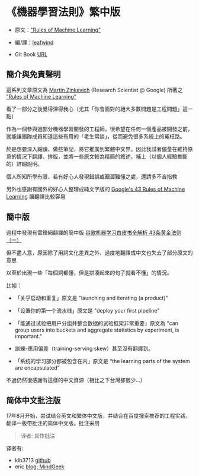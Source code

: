 # 《機器學習法則》繁中版

* 原文：["Rules of Machine Learning"](http://martin.zinkevich.org/rules_of_ml/rules_of_ml.pdf)

* 編/譯：[leafwind](https://medium.com/@leafwind)

* Git Book [URL](https://leafwind.gitbooks.io/rules-of-machine-learning-traditional-chinese/content/)

## 簡介與免責聲明

這系列文章原文為 [Martin Zinkevich](http://martin.zinkevich.org/) \(Research Scientist @ Google\) 所著之 ["Rules of Machine Learning"](http://martin.zinkevich.org/rules_of_ml/rules_of_ml.pdf)

看了一部分之後覺得深得我心（尤其「你會面對的絕大多數問題是工程問題」這一點）

作為一個參與過部分機器學習開發的工程師，很希望在任何一個產品被開發之前，就能讓團隊成員知道這些有用的「老生常談」，從而避免很多系統上的冤枉路。

於是想要深入細讀、做些筆記，將它推廣到繁體中文界。因此我試著儘量在維持原意的情況下翻譯、排版，並將一些原文較為精簡的敘述，補上（以個人經驗推斷的）詳細說明。

個人所知所學有限，若有好心人發現錯誤或艱澀難懂之處，還請多不吝指教

另外也感謝有國外的好心人整理成純文字版的 [Google's 43 Rules of Machine Learning](https://github.com/thundergolfer/google-rules-of-machine-learning) 讓翻譯比較容易

## 簡中版

過程中發現有雷鋒網翻譯的簡中版 [谷歌机器学习白皮书全解析 43条黄金法则（一）](https://www.leiphone.com/news/201701/FmC6Z2X6UeCvgGEV.html)

但不盡人意，原因除了用詞文化差異之外，過度地翻譯成中文也失去了部分原文的意思

以至於出現一些「每個詞都懂，但是拼湊起來的句子就看不懂」的情況。

比如：

* 「关乎启动和重复」原文是 "launching and iterating \(a product\)"

* 「设置你的第一个流水线」原文是 "deploy your first pipeline"

* 「能通过试验把用户分组并整合数据的试验框架非常重要」原文為 "can group users into buckets and aggregate statistics by experiment, is important."

* 訓練-應用偏差（training-serving skew）甚至沒有翻譯到。

* 「系统的学习部分都被包含在内」原文是 “the learning parts of the system are encapsulated”

不過仍然很感謝有這樣的中文資源（相比之下台灣卻很少...）

## 简体中文批注版

17年8月开始，尝试结合英文和繁体中文版，并结合在百度搜索推荐的工程实践，翻译一版带批注的简体中文版。批注采用
> 译者: 具体批注

译者有:
* klb3713 [github](https://github.com/klb3713)
* eric [blog: MindGeek](https://mindgeek.github.io)



